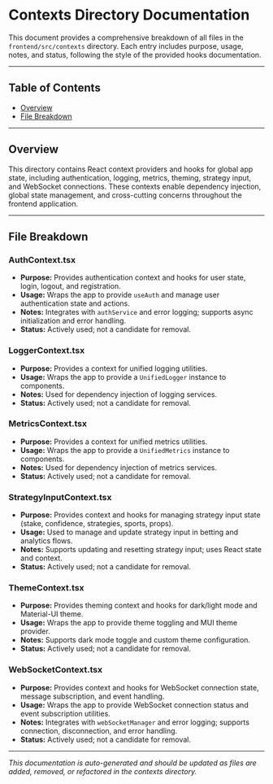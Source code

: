 # Contexts Directory Documentation

This document provides a comprehensive breakdown of all files in the `frontend/src/contexts` directory. Each entry includes purpose, usage, notes, and status, following the style of the provided hooks documentation.

---

## Table of Contents

- [Overview](#overview)
- [File Breakdown](#file-breakdown)

---

## Overview

This directory contains React context providers and hooks for global app state, including authentication, logging, metrics, theming, strategy input, and WebSocket connections. These contexts enable dependency injection, global state management, and cross-cutting concerns throughout the frontend application.

---

## File Breakdown

### AuthContext.tsx

- **Purpose:** Provides authentication context and hooks for user state, login, logout, and registration.
- **Usage:** Wraps the app to provide `useAuth` and manage user authentication state and actions.
- **Notes:** Integrates with `authService` and error logging; supports async initialization and error handling.
- **Status:** Actively used; not a candidate for removal.

### LoggerContext.tsx

- **Purpose:** Provides a context for unified logging utilities.
- **Usage:** Wraps the app to provide a `UnifiedLogger` instance to components.
- **Notes:** Used for dependency injection of logging services.
- **Status:** Actively used; not a candidate for removal.

### MetricsContext.tsx

- **Purpose:** Provides a context for unified metrics utilities.
- **Usage:** Wraps the app to provide a `UnifiedMetrics` instance to components.
- **Notes:** Used for dependency injection of metrics services.
- **Status:** Actively used; not a candidate for removal.

### StrategyInputContext.tsx

- **Purpose:** Provides context and hooks for managing strategy input state (stake, confidence, strategies, sports, props).
- **Usage:** Used to manage and update strategy input in betting and analytics flows.
- **Notes:** Supports updating and resetting strategy input; uses React state and context.
- **Status:** Actively used; not a candidate for removal.

### ThemeContext.tsx

- **Purpose:** Provides theming context and hooks for dark/light mode and Material-UI theme.
- **Usage:** Wraps the app to provide theme toggling and MUI theme provider.
- **Notes:** Supports dark mode toggle and custom theme configuration.
- **Status:** Actively used; not a candidate for removal.

### WebSocketContext.tsx

- **Purpose:** Provides context and hooks for WebSocket connection state, message subscription, and event handling.
- **Usage:** Wraps the app to provide WebSocket connection status and event subscription utilities.
- **Notes:** Integrates with `webSocketManager` and error logging; supports connection, disconnection, and error handling.
- **Status:** Actively used; not a candidate for removal.

---

_This documentation is auto-generated and should be updated as files are added, removed, or refactored in the contexts directory._
